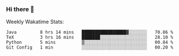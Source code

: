 ### Hi there 👋

Weekly Wakatime Stats:
<!--START_SECTION:waka-->
```text
Java         8 hrs 14 mins   █████████████████▓░░░░░░░   70.86 % 
TeX          3 hrs 16 mins   ███████░░░░░░░░░░░░░░░░░░   28.10 % 
Python       5 mins          ▒░░░░░░░░░░░░░░░░░░░░░░░░   00.84 % 
Git Config   1 min           ░░░░░░░░░░░░░░░░░░░░░░░░░   00.20 % 
```
<!--END_SECTION:waka-->

<!-- ### Connect with me: -->
<!-- [<img align="left" alt="ericxiaseattle | LinkedIn" width="22px" src="https://cdn.jsdelivr.net/npm/simple-icons@v3/icons/linkedin.svg" />][linkedin] -->
